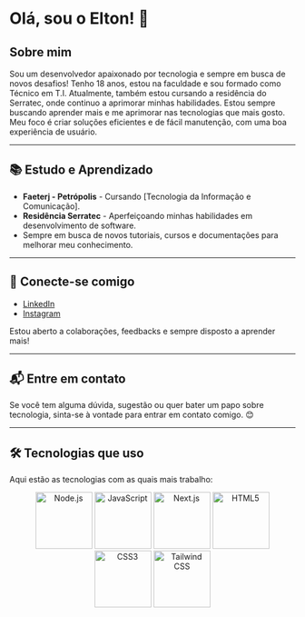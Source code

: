 # Olá, sou o Elton! 👋

## Sobre mim

Sou um desenvolvedor apaixonado por tecnologia e sempre em busca de novos desafios! Tenho 18 anos, estou na faculdade e sou formado como Técnico em T.I. Atualmente, também estou cursando a residência do Serratec, onde continuo a aprimorar minhas habilidades.
Estou sempre buscando aprender mais e me aprimorar nas tecnologias que mais gosto. Meu foco é criar soluções eficientes e de fácil manutenção, com uma boa experiência de usuário.

---

## 📚 Estudo e Aprendizado
- **Faeterj - Petrópolis** - Cursando [Tecnologia da Informação e Comunicação].
- **Residência Serratec** - Aperfeiçoando minhas habilidades em desenvolvimento de software.
- Sempre em busca de novos tutoriais, cursos e documentações para melhorar meu conhecimento.

---

## 🚀 Conecte-se comigo

- [LinkedIn](https://www.linkedin.com/in/elton-kasesky-1682a229b/)
- [Instagram]((https://www.instagram.com/elton.kasesky/))

Estou aberto a colaborações, feedbacks e sempre disposto a aprender mais!

---

## 📬 Entre em contato

Se você tem alguma dúvida, sugestão ou quer bater um papo sobre tecnologia, sinta-se à vontade para entrar em contato comigo. 😊

---

## 🛠️ Tecnologias que uso

Aqui estão as tecnologias com as quais mais trabalho:

<p align="center">
  <img src="https://img.shields.io/badge/Node.js-339933?style=flat&logo=node.js&logoColor=white" alt="Node.js" width="100" />
  <img src="https://img.shields.io/badge/JavaScript-F7DF1E?style=flat&logo=javascript&logoColor=black" alt="JavaScript" width="100" />
  <img src="https://img.shields.io/badge/Next.js-000000?style=flat&logo=next.js&logoColor=white" alt="Next.js" width="100" />
  <img src="https://img.shields.io/badge/HTML5-E34F26?style=flat&logo=html5&logoColor=white" alt="HTML5" width="100" />
  <img src="https://img.shields.io/badge/CSS3-1572B6?style=flat&logo=css3&logoColor=white" alt="CSS3" width="100" />
  <img src="https://img.shields.io/badge/Tailwind_CSS-38B2AC?style=flat&logo=tailwind-css&logoColor=white" alt="Tailwind CSS" width="100" />
</p>
